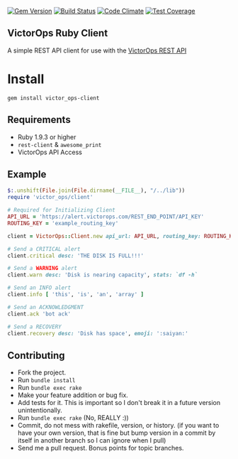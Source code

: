 [![Gem Version](https://img.shields.io/gem/v/victor_ops-client.svg)](https://rubygems.org/gems/victor_ops-client)
[![Build Status](https://travis-ci.org/clok/victor-ops-client.svg?branch=master)](https://travis-ci.org/clok/victor-ops-client)
[![Code Climate](https://codeclimate.com/github/clok/victor-ops-client/badges/gpa.svg)](https://codeclimate.com/github/clok/victor-ops-client)
[![Test Coverage](https://codeclimate.com/github/clok/victor-ops-client/badges/coverage.svg)](https://codeclimate.com/github/clok/victor-ops-client)

VictorOps Ruby Client
---

A simple REST API client for use with the [VictorOps REST API](http://victorops.force.com/knowledgebase/articles/Integration/Alert-Ingestion-API-Documentation/)

# Install

```
gem install victor_ops-client
```

## Requirements

- Ruby 1.9.3 or higher
- `rest-client` & `awesome_print`
- VictorOps API Access

## Example

``` ruby
$:.unshift(File.join(File.dirname(__FILE__), "/../lib"))
require 'victor_ops/client'

# Required for Initializing Client
API_URL = 'https://alert.victorops.com/REST_END_POINT/API_KEY'
ROUTING_KEY = 'example_routing_key'

client = VictorOps::Client.new api_url: API_URL, routing_key: ROUTING_KEY

# Send a CRITICAL alert
client.critical desc: 'THE DISK IS FULL!!!'

# Send a WARNING alert
client.warn desc: 'Disk is nearing capacity', stats: `df -h`

# Send an INFO alert
client.info [ 'this', 'is', 'an', 'array' ]

# Send an ACKNOWLEDGMENT
client.ack 'bot ack'

# Send a RECOVERY
client.recovery desc: 'Disk has space', emoji: ':saiyan:'
```

## Contributing

* Fork the project.
* Run `bundle install`
* Run `bundle exec rake`
* Make your feature addition or bug fix.
* Add tests for it. This is important so I don't break it in a future version unintentionally.
* Run `bundle exec rake` (No, REALLY :))
* Commit, do not mess with rakefile, version, or history. (if you want to have your own version, that is fine but bump version in a commit by itself in another branch so I can ignore when I pull)
* Send me a pull request. Bonus points for topic branches.
